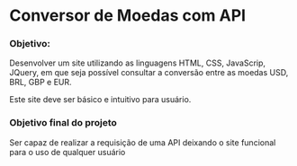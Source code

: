 <h1>Conversor de Moedas com API</h1>
<p>
<p>
<h3>Objetivo:</h3>
<p>Desenvolver um site utilizando as linguagens HTML, CSS, JavaScrip, JQuery, em que seja possível consultar a conversão entre as moedas USD, BRL, GBP e EUR.</p>
<p>Este site deve ser básico e intuitivo para  usuário.</p>
<p>
<h3>Objetivo final do projeto</h3>
<p>Ser capaz de realizar a requisição de uma API deixando o site funcional para o uso de qualquer usuário</p>